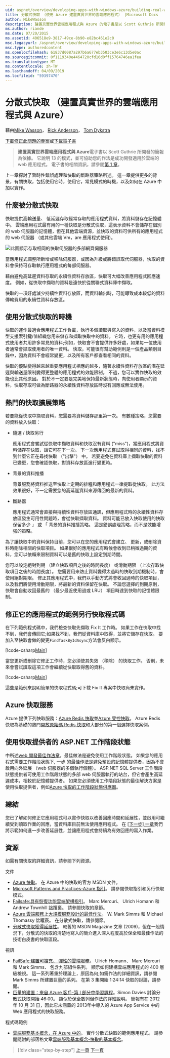 ```yaml
---
uid: aspnet/overview/developing-apps-with-windows-azure/building-real-world-cloud-apps-with-windows-azure/distributed-caching
title: 分散式快取 （使用 Azure 建置真實世界的雲端應用程式） |Microsoft Docs
author: MikeWasson
description: 建置真實世界雲端應用程式與 Azure 的電子書是以 Scott Guthrie 所開發的簡報為依據。 它說明 13 模式與做法，他可以...
ms.author: riande
ms.date: 07/20/2015
ms.assetid: 406518e9-3817-49ce-8b90-e82bc461e2c0
msc.legacyurl: /aspnet/overview/developing-apps-with-windows-azure/building-real-world-cloud-apps-with-windows-azure/distributed-caching
msc.type: authoredcontent
ms.openlocfilehash: 61837d0087a297b6a677eb3503ce3e6c13d5e0ac
ms.sourcegitcommit: 0f1119340e4464720cfd16d0ff15764746ea1fea
ms.translationtype: MT
ms.contentlocale: zh-TW
ms.lasthandoff: 04/09/2019
ms.locfileid: "59397470"
---
```

# <a name="distributed-caching-building-real-world-cloud-apps-with-azure"></a>分散式快取 （建置真實世界的雲端應用程式與 Azure）

藉由[Mike Wasson](https://github.com/MikeWasson)， [Rick Anderson]((https://twitter.com/RickAndMSFT))， [Tom Dykstra](https://github.com/tdykstra)

[下載修正此問題的專案](http://code.msdn.microsoft.com/Fix-It-app-for-Building-cdd80df4)或[下載電子書](http://blogs.msdn.com/b/microsoft_press/archive/2014/07/23/free-ebook-building-cloud-apps-with-microsoft-azure.aspx)

> **建置真實世界雲端應用程式與 Azure**電子書以 Scott Guthrie 所開發的簡報為依據。 它說明 13 的模式，並可協助您的作法是成功開發適用於雲端的 web 應用程式。 電子書的相關資訊，請參閱[第 1 章](introduction.md)。


上一章探討了暫時性錯誤處理和快取的斷路器策略所述。 這一章提供更多的背景，有關快取，包括使用它時，使用它，常見模式的時機，以及如何在 Azure 中加以實作。

## <a name="what-is-distributed-caching"></a>什麼被分散式快取

快取提供高輸送量、 低延遲存取經常存取的應用程式資料，將資料儲存在記憶體中。 雲端應用程式最有用的一種快取是分散式快取，這表示資料不會儲存在個別的 web 伺服器的記憶體，但在其他雲端資源，並快取的資料可供所有的應用程式的 web 伺服器 （或其他雲端 Vm，are 應用程式使用)。

![此圖顯示存取相同的快取伺服器的多部網頁伺服器](distributed-caching/_static/image1.png)

當應用程式調整所新增或移除伺服器，或因為升級或將錯誤取代伺服器，快取的資料會保持可存取執行應用程式的每部伺服器。

藉由避免高延遲資料存取的永續性資料存放區，快取可大幅改善應用程式回應速度。 例如，從快取中擷取的資料是遠快於從關聯式資料庫中擷取。

快取的一項好處減少持續性資料存放區，而資料輸出時，可能導致成本較低的資料傳輸費用的永續性資料存放區。

## <a name="when-to-use-distributed-caching"></a>使用分散式快取的時機

快取的運作最適合應用程式工作負載，執行多個讀取與寫入的資料，以及當資料模型支援索引鍵/值組織您用來儲存和擷取快取中的資料。 它時，也更有用的應用程式使用者共用許多常見的資料;例如，快取會不會提供許多好處，如果每一位使用者通常會擷取使用者的唯一資料。 快取，可能很有幫助範例則是一個產品類別目錄中，因為資料不會經常變更，以及所有客戶都查看相同的資料。

快取的優點變得越來越重要應用程式相應的越多，隨著永續性資料存放區的潛在延遲與輸送量限制變得更整體的應用程式的效能限制。 不過，您可以實作快取的效能也比其他原因。 對於不一定要是完美地保持最新狀態時，向使用者顯示的資料，快取存取可做為斷路器的永續性資料存放區時沒有回應或無法使用。

## <a name="popular-cache-population-strategies"></a>熱門的快取擴展策略

若要能從快取中擷取資料，您需要將資料儲存那里第一次。 有數種策略，您需要的資料放入快取：

- 隨選 / 快取另行

    應用程式會嘗試從快取中擷取資料和快取沒有資料 ("miss")，當應用程式將資料儲存在快取，讓它可在下一次。 下一次應用程式嘗試取得相同的資料，找不到什麼它正在尋找快取 （"出擊"） 中。 若要避免在資料庫上擷取快取的資料已變更，您會確認快取，對資料存放區進行變更時。
- 背景的資料推播

    背景服務將資料推送至快取上定期的排程和應用程式一律提取從快取。 此方法效果很好，不一定需要您的高延遲資料來源傳回的最新的資料。
- 斷路器

    應用程式通常會直接與持續性資料存放區通訊，但應用程式時的永續性資料存放區發生可用性問題時，會從快取擷取資料。 資料可能已放入快取使用的快取保留多少 」 或 「 背景的資料推播策略。 這是錯誤處理策略，而不是效能增強的策略。

為了讓快取中的資料保持目前，您可以在您的應用程式會建立、 更新，或刪除資料時刪除相關的快取項目。 如果很好的應用程式有時候會收到已稍微過期的資料，您可以依賴來限制資料可以是舊的快取上設定到期時間。

您可以設定絕對到期 （建立快取項目之後的時間長度） 或滑動期限 （上次存取快取項目之後的時間長度）。 您需要用來防止資料變得太過時的快取到期機制時，會使用絕對期限。 修正其應用程式中，我們以手動方式將會收回過時的快取項目，以及我們將使用滑動期限，將最新的資料保留在快取。 不論您選擇的到期原則，快取會自動收回最舊的 （最少最近使用過或 LRU） 項目時達到快取的記憶體限制。

## <a name="sample-cache-aside-code-for-fix-it-app"></a>修正它的應用程式的範例另行快取程式碼

在下列範例程式碼中，我們檢查快取先擷取 Fix It 工作時。 如果工作在快取中找不到，我們會傳回它;如果找不到，我們從資料庫中取得，並將它儲存在快取。 要加入至快取會做的變更`FindTaskByIdAsync`方法會反白顯示。

[!code-csharp[Main](distributed-caching/samples/sample1.cs?highlight=5,9-11,13-15,19)]

當您更新或刪除它修正工作時，您必須使其失效 （移除） 的快取工作。 否則，未來會嘗試讀取這項工作會繼續從快取取得舊的資料。

[!code-csharp[Main](distributed-caching/samples/sample2.cs?highlight=7)]

這些是範例來說明簡單的快取程式碼;可下載 Fix It 專案中快取尚未實作。

## <a name="azure-caching-services"></a>Azure 快取服務

Azure 提供下列快取服務：[Azure Redis 快取](https://msdn.microsoft.com/library/dn690523.aspx)並[Azure 受控快取](https://msdn.microsoft.com/library/dn386094.aspx)。 Azure Redis 快取為基礎的熱門[開放原始碼 Redis 快取](http://redis.io/)和大部分的第一個選擇快取案例。

<a id="sessionstate"></a>
## <a name="aspnet-session-state-using-a-cache-provider"></a>使用快取提供者的 ASP.NET 工作階段狀態

中所述[web 開發最佳作法章](web-development-best-practices.md)，最佳做法是避免使用工作階段狀態。 如果您的應用程式需要工作階段狀態下, 一步 的最佳作法是避免預設的記憶體提供者，因為不會啟用向外延展 （web 伺服器的多個執行個體）。 ASP.NET SQL Server 工作階段狀態提供者可使用工作階段狀態的多部 web 伺服器執行的站台，但它會產生高延遲成本，相較於記憶體提供者。 如果您必須使用工作階段狀態的最佳解決方案是使用快取提供者，例如[Azure 快取的工作階段狀態供應器](https://msdn.microsoft.com/library/windowsazure/gg185668.aspx)。

## <a name="summary"></a>總結

您已了解如何修正它應用程式可以實作快取以改善回應時間和延展性，並啟用可繼續受到讀取作業的回應，當資料庫目前無法使用應用程式。 在 [[下一步] 一章](queue-centric-work-pattern.md)我們將示範如何進一步改善延展性，並讓應用程式會持續為有效回應的寫入作業。

## <a name="resources"></a>資源

如需有關快取的詳細資訊，請參閱下列資源。

文件

- [Azure 快取](https://msdn.microsoft.com/library/gg278356.aspx)。 在 Azure 中的快取的官方 MSDN 文件。
- [Microsoft Patterns and Practices-Azure 指引](https://msdn.microsoft.com/library/dn568099.aspx)。 請參閱快取指引和另行快取模式。
- [Failsafe:具有恢復功能雲端架構指引](https://msdn.microsoft.com/library/windowsazure/jj853352.aspx)。 Marc Mercuri、 Ulrich Homann 和 Andrew Townhill 詘躩裛。 請參閱快取的章節。
- [Azure 雲端服務上大規模服務設計的最佳作法](https://msdn.microsoft.com/library/windowsazure/jj717232.aspx)。 W. Mark Simms 和 Michael Thomassy 詘躩裛。 在分散式快取，請參閱節。
- [分散式快取獲得延展性](https://msdn.microsoft.com/magazine/dd942840.aspx)。 較舊的 MSDN Magazine 文章 (2009)，但在一般情況下，分散式的快取的清楚地寫入的簡介進入深入程度高於保全和最佳作法的技術白皮書的快取區段。

視訊

- [FailSafe:建置可擴充、 彈性的雲端服務](https://channel9.msdn.com/Series/FailSafe)。 Ulrich Homann、 Marc Mercuri 和 Mark Simms、 包含九部組件系列。 顯示如何建構雲端應用程式的 400 層級檢視。 這一系列著重於理論上，原因為何;如需作法的詳細資訊，請參閱 Mark Simms 所建置巨量的系列。 在第 3 集開始 1:24:14 快取的討論，請參閱。
- [巨量的建置：來自 Azure 客戶-第 I 部分中學習課程](https://channel9.msdn.com/Events/Build/2012/3-029)。Simon Davies 討論分散式快取開始 46:00。 類似於保全數列但作法的詳細說明。 簡報有在 2012 年 10 月 31 日，因此它未涵蓋的 2013年中導入的 Azure App Service 中的 Web 應用程式的快取服務。

程式碼範例

- [雲端服務基本概念，在 Azure 中的](https://code.msdn.microsoft.com/Cloud-Service-Fundamentals-4ca72649)。 實作分散式快取的範例應用程式。 請參閱隨附的部落格文章[雲端服務基本概念-快取的基本概念](https://blogs.msdn.com/b/windowsazure/archive/2013/10/03/cloud-service-fundamentals-caching-basics.aspx)。

> [!div class="step-by-step"]
> [上一頁](transient-fault-handling.md)
> [下一頁](queue-centric-work-pattern.md)
